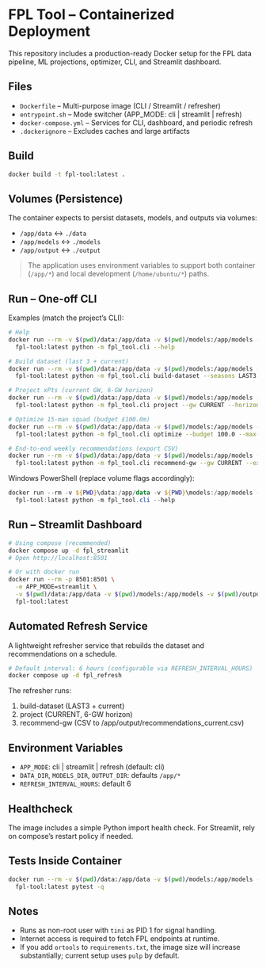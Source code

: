 # FPL Tool – Containerized Deployment

This repository includes a production-ready Docker setup for the FPL data pipeline, ML projections, optimizer, CLI, and Streamlit dashboard.

## Files
- `Dockerfile` – Multi-purpose image (CLI / Streamlit / refresher)
- `entrypoint.sh` – Mode switcher (APP_MODE: cli | streamlit | refresh)
- `docker-compose.yml` – Services for CLI, dashboard, and periodic refresh
- `.dockerignore` – Excludes caches and large artifacts

## Build
```bash
docker build -t fpl-tool:latest .
```

## Volumes (Persistence)
The container expects to persist datasets, models, and outputs via volumes:
- `/app/data` ↔ `./data`
- `/app/models` ↔ `./models`
- `/app/output` ↔ `./output`

> The application uses environment variables to support both container (`/app/*`) and local development (`/home/ubuntu/*`) paths.

## Run – One-off CLI
Examples (match the project’s CLI):
```bash
# Help
docker run --rm -v $(pwd)/data:/app/data -v $(pwd)/models:/app/models -v $(pwd)/output:/app/output \
  fpl-tool:latest python -m fpl_tool.cli --help

# Build dataset (last 3 + current)
docker run --rm -v $(pwd)/data:/app/data -v $(pwd)/models:/app/models -v $(pwd)/output:/app/output \
  fpl-tool:latest python -m fpl_tool.cli build-dataset --seasons LAST3 --current

# Project xPts (current GW, 6-GW horizon)
docker run --rm -v $(pwd)/data:/app/data -v $(pwd)/models:/app/models -v $(pwd)/output:/app/output \
  fpl-tool:latest python -m fpl_tool.cli project --gw CURRENT --horizon 6

# Optimize 15-man squad (budget £100.0m)
docker run --rm -v $(pwd)/data:/app/data -v $(pwd)/models:/app/models -v $(pwd)/output:/app/output \
  fpl-tool:latest python -m fpl_tool.cli optimize --budget 100.0 --max-per-club 3 --gw CURRENT

# End-to-end weekly recommendations (export CSV)
docker run --rm -v $(pwd)/data:/app/data -v $(pwd)/models:/app/models -v $(pwd)/output:/app/output \
  fpl-tool:latest python -m fpl_tool.cli recommend-gw --gw CURRENT --export /app/output/recs_gw.csv --print-images
```

Windows PowerShell (replace volume flags accordingly):
```powershell
docker run --rm -v ${PWD}\data:/app/data -v ${PWD}\models:/app/models -v ${PWD}\output:/app/output `
  fpl-tool:latest python -m fpl_tool.cli --help
```

## Run – Streamlit Dashboard
```bash
# Using compose (recommended)
docker compose up -d fpl_streamlit
# Open http://localhost:8501

# Or with docker run
docker run --rm -p 8501:8501 \
  -e APP_MODE=streamlit \
  -v $(pwd)/data:/app/data -v $(pwd)/models:/app/models -v $(pwd)/output:/app/output \
  fpl-tool:latest
```

## Automated Refresh Service
A lightweight refresher service that rebuilds the dataset and recommendations on a schedule.
```bash
# Default interval: 6 hours (configurable via REFRESH_INTERVAL_HOURS)
docker compose up -d fpl_refresh
```
The refresher runs:
1) build-dataset (LAST3 + current)
2) project (CURRENT, 6-GW horizon)
3) recommend-gw (CSV to /app/output/recommendations_current.csv)

## Environment Variables
- `APP_MODE`: cli | streamlit | refresh (default: cli)
- `DATA_DIR`, `MODELS_DIR`, `OUTPUT_DIR`: defaults `/app/*`
- `REFRESH_INTERVAL_HOURS`: default 6

## Healthcheck
The image includes a simple Python import health check. For Streamlit, rely on compose’s restart policy if needed.

## Tests Inside Container
```bash
docker run --rm -v $(pwd)/data:/app/data -v $(pwd)/models:/app/models -v $(pwd)/output:/app/output \
  fpl-tool:latest pytest -q
```

## Notes
- Runs as non-root user with `tini` as PID 1 for signal handling.
- Internet access is required to fetch FPL endpoints at runtime.
- If you add `ortools` to `requirements.txt`, the image size will increase substantially; current setup uses `pulp` by default.
